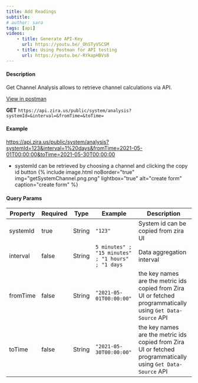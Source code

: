 ```yaml
---
title: Add Readings
subtitle: 
# author: sara
tags: [api]
videos: 
    - title: Generate API-Key
      url: https://youtu.be/_OhSTyVSCSM
    - title: Using Postman for API testing
      url: https://youtu.be/-RYkapHBVs8
---
```

#### Description 
Get Channel Analysis allows to retrieve channel calculations via API.

[View in postman](https://apidocs.zira.us/#d87591b7-336e-4ab1-9791-5c6a4b143ad5)

**GET** `https://api.zira.us/public/system/analysis?systemId=&interval=&fromTime=&toTime=`
#### Example 

https://api.zira.us/public/system/analysis?systemId=123&interval=1%20days&fromTime=2021-05-01T00:00:00&toTime=2021-05-30T00:00:00


* systemId can be retrieved by choosing a channel and clicking the copy id button 
{% include image.html noBorder="true" img="getSystemChannel.png.png" lightbox="true" alt="create form" caption="create form" %}
#### Query Params

| Property  | Required | Type   | Example                                               | Description                                                                                                    |
| --------- | -------- | ------ | ----------------------------------------------------- | -------------------------------------------------------------------------------------------------------------- |
| systemId   | true     | String | `"123"`                                               | System id can be copied from zira UI       |
| interval | false     | String | `5 minutes" ; "15 minutes" ; "1 hours" ; "1 days`                               | Data aggregation interval          |
| fromTime    | false     | String | `"2021-05-01T00:00:00"` | the key names are the metric ids copied from Zira UI or fetched programmatically using  `Get Data-Source`  API |
| toTime    | false     | String | `"2021-05-30T00:00:00"` | the key names are the metric ids copied from Zira UI or fetched programmatically using  `Get Data-Source`  API |

